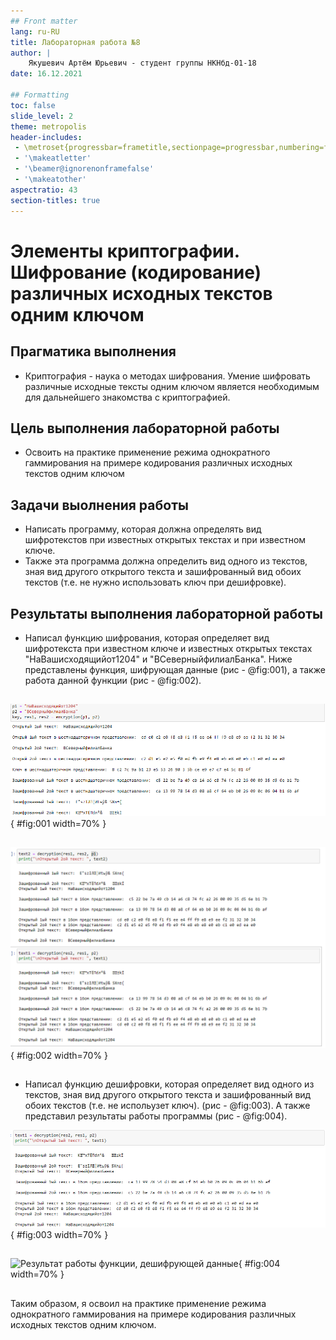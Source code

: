 ```yaml
---
## Front matter
lang: ru-RU
title: Лабораторная работа №8
author: |
	Якушевич Артём Юрьевич - студент группы НКНбд-01-18
date: 16.12.2021

## Formatting
toc: false
slide_level: 2
theme: metropolis
header-includes: 
 - \metroset{progressbar=frametitle,sectionpage=progressbar,numbering=fraction}
 - '\makeatletter'
 - '\beamer@ignorenonframefalse'
 - '\makeatother'
aspectratio: 43
section-titles: true
---
```


# Элементы криптографии. Шифрование (кодирование) различных исходных текстов одним ключом

## Прагматика выполнения

- Криптография - наука о методах шифрования. Умение шифровать различные исходные тексты одним ключом является необходимым для дальнейшего знакомства с криптографией. 

## Цель выполнения лабораторной работы

- Освоить на практике применение режима однократного гаммирования на примере кодирования различных исходных текстов одним ключом

## Задачи выолнения работы

- Написать программу, которая должна определять вид шифротекстов при известных открытых текстах и при известном ключе.
- Также эта программа должна определить вид одного из текстов, зная вид другого открытого текста и  зашифрованный вид обоих текстов (т.е. не нужно использовать ключ при дешифровке).

## Результаты выполнения лабораторной работы

- Написал функцию шифрования, которая определяет вид шифротекста при известном ключе и известных открытых текстах "НаВашисходящийот1204" и "ВСеверныйфилиалБанка". Ниже представлены функция, шифрующая данные (рис - @fig:001), а также работа данной функции (рис - @fig:002).

##

![Функция, шифрующая данные](image/1.png){ #fig:001 width=70% }

##

![Результат работы функции, шифрующей данные](image/2.png){ #fig:002 width=70% }

##

- Написал функцию дешифровки, которая определяет вид одного из текстов, зная вид другого открытого текста и  зашифрованный вид обоих текстов (т.е. не испольузет ключ). (рис - @fig:003). А также представил результаты работы программы (рис - @fig:004).

![Функция, дешифрующая данные](image/3.png){ #fig:003 width=70% }

##

![Результат работы функции, дешифрующей данные](image/4.png){ #fig:004 width=70% }

##

Таким образом, я освоил на практике применение режима однократного гаммирования на примере кодирования различных исходных текстов одним ключом.